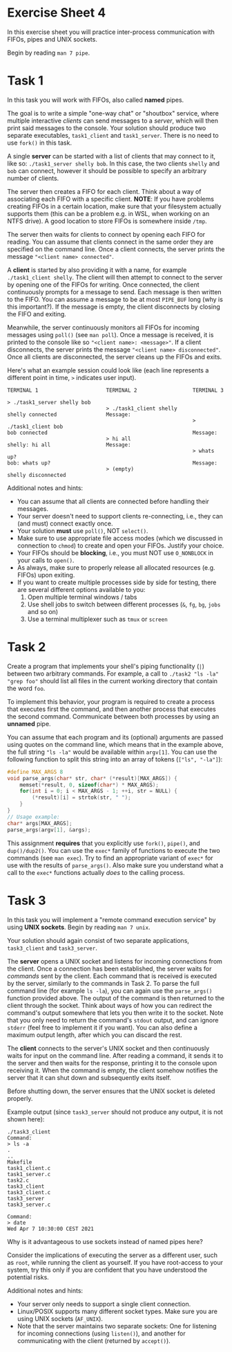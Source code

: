 # Exercise Sheet 4

In this exercise sheet you will practice inter-process communication with
FIFOs, pipes and UNIX sockets.

Begin by reading `man 7 pipe`.

# Task 1

In this task you will work with FIFOs, also called **named** pipes.

The goal is to write a simple "one-way chat" or "shoutbox" service, where
multiple interactive _clients_ can send messages to a _server_, which will
then print said messages to the console. Your solution should produce two
separate executables, `task1_client` and `task1_server`. There is no need to
use `fork()` in this task.

A single **server** can be started with a list of clients that may connect to it,
like so: `./task1_server shelly bob`. In this case, the two clients `shelly`
and `bob` can connect, however it should be possible to specify an arbitrary
number of clients.

The server then creates a FIFO for each client. Think about a way of
associating each FIFO with a specific client. **NOTE**: If you have problems
creating FIFOs in a certain location, make sure that your filesystem actually
supports them (this can be a problem e.g. in WSL, when working on an NTFS
drive). A good location to store FIFOs is somewhere inside `/tmp`.

The server then waits for clients to connect by opening each FIFO for
reading. You can assume that clients connect in the same order they are
specified on the command line. Once a client connects, the server prints the
message `"<client name> connected"`.

A **client** is started by also providing it with a name, for example
`./task1_client shelly`. The client will then attempt to connect to the
server by opening one of the FIFOs for writing. Once connected, the client
continuously prompts for a message to send. Each message is then written to
the FIFO. You can assume a message to be at most `PIPE_BUF` long (why is this
important?). If the message is empty, the client disconnects by closing the
FIFO and exiting.

Meanwhile, the server continuously monitors all FIFOs for incoming messages
using `poll()` (see `man poll`). Once a message is received, it is printed to
the console like so `"<client name>: <message>"`. If a client disconnects,
the server prints the message `"<client name> disconnected"`. Once all
clients are disconnected, the server cleans up the FIFOs and exits.

Here's what an example session could look like (each line represents a
different point in time, `>` indicates user input).

```
TERMINAL 1                      TERMINAL 2                  TERMINAL 3

> ./task1_server shelly bob
                                > ./task1_client shelly
shelly connected                Message:
                                                            > ./task1_client bob
bob connected                                               Message:
                                > hi all
shelly: hi all                  Message:
                                                            > whats up?
bob: whats up?                                              Message:
                                > (empty)
shelly disconnected
```

Additional notes and hints:

- You can assume that all clients are connected before handling their messages.
- Your server doesn't need to support clients re-connecting, i.e., they can
  (and must) connect exactly once.
- Your solution **must** use `poll()`, NOT `select()`.
- Make sure to use appropriate file access modes (which we discussed in
  connection to `chmod`) to create and open your FIFOs. Justify your choice.
- Your FIFOs should be **blocking**, i.e., you must NOT use `O_NONBLOCK` in
  your calls to `open()`.
- As always, make sure to properly release all allocated resources (e.g.
  FIFOs) upon exiting.
- If you want to create multiple processes side by side for testing, there
  are several different options available to you:
  1. Open multiple terminal windows / tabs
  2. Use shell jobs to switch between different processes (`&`, `fg`, `bg`,
     `jobs` and so on)
  3. Use a terminal multiplexer such as `tmux` or `screen`

# Task 2

Create a program that implements your shell's piping functionality (`|`)
between two arbitrary commands. For example, a call to `./task2 "ls -la" "grep foo"`
should list all files in the current working directory that contain the word `foo`.

To implement this behavior, your program is required to create a process that
executes first the command, and then another process that executes the second
command. Communicate between both processes by using an **unnamed** pipe.

You can assume that each program and its (optional) arguments are passed
using quotes on the command line, which means that in the example above, the
full string `"ls -la"` would be available within `argv[1]`. You can use the
following function to split this string into an array of tokens (`["ls", "-la"]`):

```c
#define MAX_ARGS 8
void parse_args(char* str, char* (*result)[MAX_ARGS]) {
	memset(*result, 0, sizeof(char*) * MAX_ARGS);
	for(int i = 0; i < MAX_ARGS - 1; ++i, str = NULL) {
		(*result)[i] = strtok(str, " ");
	}
}
// Usage example:
char* args[MAX_ARGS];
parse_args(argv[1], &args);
```

This assignment **requires** that you explicitly use `fork()`, `pipe()`, and
`dup()/dup2()`. You can use the `exec*` family of functions to execute the
two commands (see `man exec`). Try to find an appropriate variant of `exec*`
for use with the results of `parse_args()`. Also make sure you understand
what a call to the `exec*` functions actually _does_ to the calling process.

# Task 3

In this task you will implement a "remote command execution service" by using
**UNIX sockets**. Begin by reading `man 7 unix`.

Your solution should again consist of two separate applications,
`task3_client` and `task3_server`.

The **server** opens a UNIX socket and listens for incoming connections from
the client. Once a connection has been established, the server waits for
_commands_ sent by the client. Each command that is received is executed by
the server, similarly to the commands in Task 2. To parse the full command
line (for example `ls -la`), you can again use the `parse_args()` function
provided above. The output of the command is then returned to the client
through the socket. Think about ways of how you can redirect the command's
output somewhere that lets you then write it to the socket. Note that you
only need to return the command's `stdout` output, and can ignore `stderr`
(feel free to implement it if you want). You can also define a maximum output
length, after which you can discard the rest.

The **client** connects to the server's UNIX socket and then continuously
waits for input on the command line. After reading a command, it sends it to
the server and then waits for the response, printing it to the console upon
receiving it. When the command is empty, the client somehow notifies the
server that it can shut down and subsequently exits itself.

Before shutting down, the server ensures that the UNIX socket is deleted
properly.

Example output (since `task3_server` should not produce any output, it is not
shown here):

```
./task3_client
Command:
> ls -a
.
..
Makefile
task1_client.c
task1_server.c
task2.c
task3_client
task3_client.c
task3_server
task3_server.c

Command:
> date
Wed Apr 7 10:30:00 CEST 2021
```

Why is it advantageous to use sockets instead of named pipes here?

Consider the implications of executing the server as a different user, such
as `root`, while running the client as yourself. If you have root-access to
your system, try this only if you are confident that you have understood the
potential risks.

Additional notes and hints:

- Your server only needs to support a single client connection.
- Linux/POSIX supports many different socket types. Make sure you are using
  UNIX sockets (`AF_UNIX`).
- Note that the server maintains two separate sockets: One for listening for
  incoming connections (using `listen()`), and another for communicating with
  the client (returned by `accept()`).
